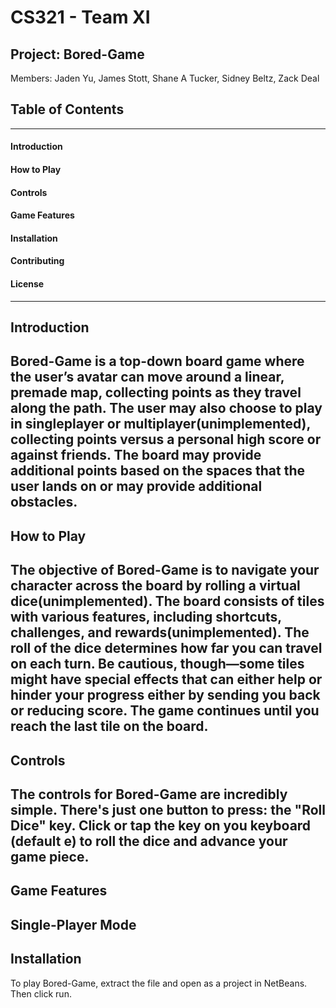 # CS321 - Team XI

## Project: Bored-Game

Members: Jaden Yu, James Stott, Shane A Tucker, Sidney Beltz, Zack Deal

## Table of Contents
--------------------------
#### Introduction
#### How to Play
#### Controls
#### Game Features
#### Installation
#### Contributing
#### License
--------------------------
## Introduction
Bored-Game is a top-down board game where the user’s avatar can move around a linear, premade map, collecting points as they travel along the path. The user may also choose to play in singleplayer or multiplayer(unimplemented), collecting points versus a personal high score or against friends. The board may provide additional points based on the spaces that the user lands on or may provide additional obstacles.
--------------------------
## How to Play
The objective of Bored-Game is to navigate your character across the board by rolling a virtual dice(unimplemented). The board consists of tiles with various features, including shortcuts, challenges, and rewards(unimplemented). The roll of the dice determines how far you can travel on each turn.
Be cautious, though—some tiles might have special effects that can either help or hinder your progress either by sending you back or reducing score.
The game continues until you reach the last tile on the board.
--------------------------
## Controls
The controls for Bored-Game are incredibly simple. There's just one button to press: the "Roll Dice" key. Click or tap the key on you keyboard (default e) to roll the dice and advance your game piece.
--------------------------
## Game Features
Single-Player Mode
--------------------------
## Installation
To play Bored-Game, extract the file and open as a project in NetBeans. Then click run.
